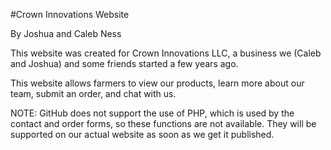 #Crown Innovations Website

By Joshua and Caleb Ness

This website was created for Crown Innovations LLC, a business we (Caleb and Joshua) and some friends started a few years ago.

This website allows farmers to view our products, learn more about our team, submit an order, and chat with us.

NOTE: GitHub does not support the use of PHP, which is used by the contact and order forms, so these functions are not available. They will be supported on our actual website as soon as we get it published.
